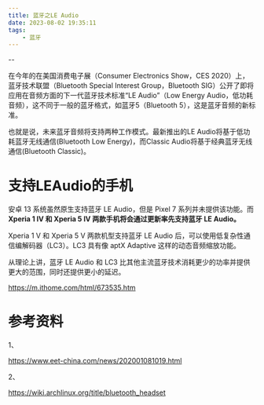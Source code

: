```yaml
---
title: 蓝牙之LE Audio
date: 2023-08-02 19:35:11
tags:
	- 蓝牙
---
```


--

在今年的在美国消费电子展（Consumer Electronics Show，CES 2020）上，蓝牙技术联盟（Bluetooth Special Interest Group，Bluetooth SIG）公开了即将应用在音频方面的下一代蓝牙技术标准“LE Audio”（Low Energy Audio，低功耗音频），这不同于一般的蓝牙格式，如蓝牙5（Bluetooth 5），这是蓝牙音频的新标准。

也就是说，未来蓝牙音频将支持两种工作模式。最新推出的LE Audio将基于低功耗蓝牙无线通信(Bluetooth Low Energy)，而Classic Audio将基于经典蓝牙无线通信(Bluetooth Classic)。

# 支持LEAudio的手机

安卓 13 系统虽然原生支持蓝牙 LE Audio，但是 Pixel 7 系列并未提供该功能。而 **Xperia 1 IV 和 Xperia 5 IV 两款手机将会通过更新率先支持蓝牙 LE Audio。**



Xperia 1 V 和 Xperia 5 V 两款机型支持蓝牙 LE Audio 后，可以使用低复杂性通信编解码器（LC3）。LC3 具有像 aptX Adaptive 这样的动态音频缩放功能。

从理论上讲，蓝牙 LE Audio 和 LC3 比其他主流蓝牙技术消耗更少的功率并提供更大的范围，同时还提供更小的延迟。

https://m.ithome.com/html/673535.htm

# 参考资料

1、

https://www.eet-china.com/news/202001081019.html

2、

https://wiki.archlinux.org/title/bluetooth_headset